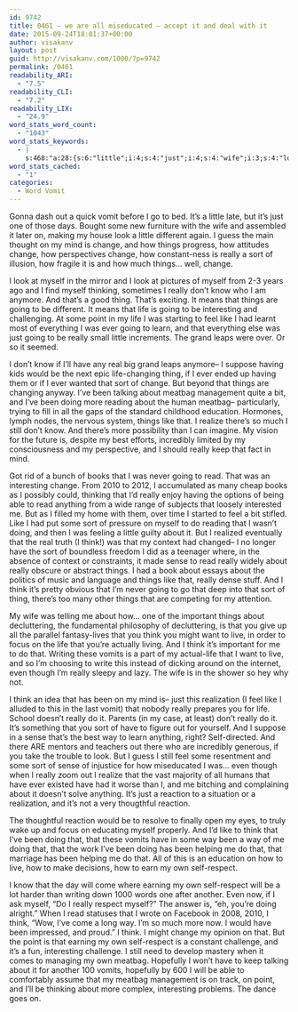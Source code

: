 ```yaml
---
id: 9742
title: 0461 – we are all miseducated – accept it and deal with it
date: 2015-09-24T18:01:37+00:00
author: visakanv
layout: post
guid: http://visakanv.com/1000/?p=9742
permalink: /0461
readability_ARI:
  - "7.5"
readability_CLI:
  - "7.2"
readability_LIX:
  - "24.9"
word_stats_word_count:
  - "1043"
word_stats_keywords:
  - |
    s:468:"a:28:{s:6:"little";i:4;s:4:"just";i:4;s:4:"wife";i:3;s:4:"look";i:4;s:4:"mind";i:3;s:6:"change";i:7;s:6:"things";i:9;s:6:"really";i:14;s:4:"sort";i:7;s:8:"thinking";i:3;s:4:"know";i:4;s:5:"thing";i:3;s:5:"going";i:6;s:4:"life";i:6;s:11:"interesting";i:4;s:5:"point";i:3;s:4:"feel";i:4;s:4:"like";i:6;s:7:"meatbag";i:4;s:7:"there's";i:3;s:4:"read";i:4;s:5:"think";i:8;s:5:"sense";i:3;s:4:"live";i:3;s:6:"vomits";i:3;s:4:"self";i:4;s:8:"reaction";i:3;s:7:"respect";i:4;}";
word_stats_cached:
  - "1"
categories:
  - Word Vomit
---
```

Gonna dash out a quick vomit before I go to bed. It&#8217;s a little late, but it&#8217;s just one of those days. Bought some new furniture with the wife and assembled it later on, making my house look a little different again. I guess the main thought on my mind is change, and how things progress, how attitudes change, how perspectives change, how constant-ness is really a sort of illusion, how fragile it is and how much things&#8230; well, change.

I look at myself in the mirror and I look at pictures of myself from 2-3 years ago and I find myself thinking, sometimes I really don&#8217;t know who I am anymore. And that&#8217;s a good thing. That&#8217;s exciting. It means that things are going to be different. It means that life is going to be interesting and challenging. At some point in my life I was starting to feel like I had learnt most of everything I was ever going to learn, and that everything else was just going to be really small little increments. The grand leaps were over. Or so it seemed.

I don&#8217;t know if I&#8217;ll have any real big grand leaps anymore– I suppose having kids would be the next epic life-changing thing, if I ever ended up having them or if I ever wanted that sort of change. But beyond that things are changing anyway. I&#8217;ve been talking about meatbag management quite a bit, and I&#8217;ve been doing more reading about the human meatbag– particularly, trying to fill in all the gaps of the standard childhood education. Hormones, lymph nodes, the nervous system, things like that. I realize there&#8217;s so much I still don&#8217;t know. And there&#8217;s more possibility than I can imagine. My vision for the future is, despite my best efforts, incredibly limited by my consciousness and my perspective, and I should really keep that fact in mind.

Got rid of a bunch of books that I was never going to read. That was an interesting change. From 2010 to 2012, I accumulated as many cheap books as I possibly could, thinking that I&#8217;d really enjoy having the options of being able to read anything from a wide range of subjects that loosely interested me. But as I filled my home with them, over time I started to feel a bit stifled. Like I had put some sort of pressure on myself to do reading that I wasn&#8217;t doing, and then I was feeling a little guilty about it. But I realized eventually that the real truth (I think!) was that my context had changed– I no longer have the sort of boundless freedom I did as a teenager where, in the absence of context or constraints, it made sense to read really widely about really obscure or abstract things. I had a book about essays about the politics of music and language and things like that, really dense stuff. And I think it&#8217;s pretty obvious that I&#8217;m never going to go that deep into that sort of thing, there&#8217;s too many other things that are competing for my attention.

My wife was telling me about how&#8230; one of the important things about decluttering, the fundamental philosophy of decluttering, is that you give up all the parallel fantasy-lives that you think you might want to live, in order to focus on the life that you&#8217;re actually living. And I think it&#8217;s important for me to do that. Writing these vomits is a part of my actual-life that I want to live, and so I&#8217;m choosing to write this instead of dicking around on the internet, even though I&#8217;m really sleepy and lazy. The wife is in the shower so hey why not.

I think an idea that has been on my mind is– just this realization (I feel like I alluded to this in the last vomit) that nobody really prepares you for life. School doesn&#8217;t really do it. Parents (in my case, at least) don&#8217;t really do it. It&#8217;s something that you sort of have to figure out for yourself. And I suppose in a sense that&#8217;s the best way to learn anything, right? Self-directed. And there ARE mentors and teachers out there who are incredibly generous, if you take the trouble to look. But I guess I still feel some resentment and some sort of sense of injustice for how miseducated I was&#8230; even though when I really zoom out I realize that the vast majority of all humans that have ever existed have had it worse than I, and me bitching and complaining about it doesn&#8217;t solve anything. It&#8217;s just a reaction to a situation or a realization, and it&#8217;s not a very thougthful reaction.

The thoughtful reaction would be to resolve to finally open my eyes, to truly wake up and focus on educating myself properly. And I&#8217;d like to think that I&#8217;ve been doing that, that these vomits have in some way been a way of me doing that, that the work I&#8217;ve been doing has been helping me do that, that marriage has been helping me do that. All of this is an education on how to live, how to make decisions, how to earn my own self-respect.

I know that the day will come where earning my own self-respect will be a lot harder than writing down 1000 words one after another. Even now, if I ask myself, &#8220;Do I really respect myself?&#8221; The answer is, &#8220;eh, you&#8217;re doing alright.&#8221; When I read statuses that I wrote on Facebook in 2008, 2010, I think, &#8220;Wow, I&#8217;ve come a long way. I&#8217;m so much more now. I would have been impressed, and proud.&#8221; I think. I might change my opinion on that. But the point is that earning my own self-respect is a constant challenge, and it&#8217;s a fun, interesting challenge. I still need to develop mastery when it comes to managing my own meatbag. Hopefully I won&#8217;t have to keep talking about it for another 100 vomits, hopefully by 600 I will be able to comfortably assume that my meatbag management is on track, on point, and I&#8217;ll be thinking about more complex, interesting problems. The dance goes on.